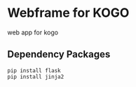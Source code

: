 # Webframe for KOGO 
web app for kogo

## Dependency Packages
```
pip install flask
pip install jinja2
```
